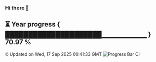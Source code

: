 ### Hi there 👋
⏳ Year progress { █████████████████████▁▁▁▁▁▁▁▁▁ } 70.97 %
---
⏰ Updated on Wed, 17 Sep 2025 00:41:33 GMT
![Progress Bar CI](https://github.com/Moyi321/Moyi321/workflows/Progress%20Bar%20CI/badge.svg)
